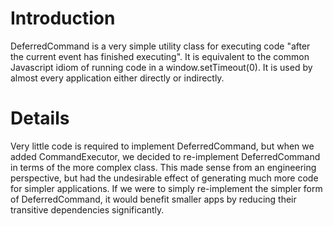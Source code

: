# Introduction

DeferredCommand is a very simple utility class for executing code "after the current event has finished executing". It is equivalent to the common Javascript idiom of running code in a window.setTimeout(0). It is used by almost every application either directly or indirectly.

# Details

Very little code is required to implement DeferredCommand, but when we added CommandExecutor, we decided to re-implement DeferredCommand in terms of the more complex class. This made sense from an engineering perspective, but had the undesirable effect of generating much more code for simpler applications. If we were to simply re-implement the simpler form of DeferredCommand, it would benefit smaller apps by reducing their transitive dependencies significantly.